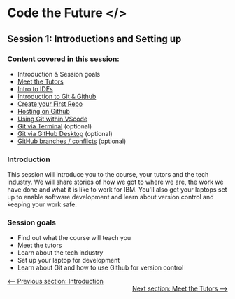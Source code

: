 # Code the Future </>

## Session 1: Introductions and Setting up

### Content covered in this session:

- Introduction & Session goals
- [Meet the Tutors](Meet_the_tutors.md)
- [Intro to IDEs](intro_to_ide.md)
- [Introduction to Git & Github](intro_to_github.md)
- [Create your First Repo](first_repo.md)
- [Hosting on Github](hosting_on_github_pages.md)
- [Using Git within VScode](git_and_vscode.md)
- [Git via Terminal](git_and_terminal.md) (optional)
- [Git via GitHub Desktop](git_and_desktop.md) (optional)
- [GitHub branches / conflicts](git_branches_and_conflicts.md) (optional)

### Introduction

This session will introduce you to the course, your tutors and the tech industry.
We will share stories of how we got to where we are, the work we have done and what it is like to work for IBM.
You'll also get your laptops set up to enable software development and learn about version control and keeping your work safe.

### Session goals

- Find out what the course will teach you
- Meet the tutors
- Learn about the tech industry
- Set up your laptop for development
- Learn about Git and how to use Github for version control

<div class="nav-links" style="width: 100%">
<a href='../README.md' ><-- Previous section: Introduction</a>
<div align="right"><a  href='Meet_the_tutors.md'>Next section: Meet the Tutors --></a></div>
</div>
